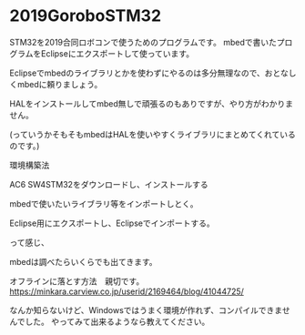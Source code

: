 # 2019GoroboSTM32
STM32を2019合同ロボコンで使うためのプログラムです。
mbedで書いたプログラムをEclipseにエクスポートして使っています。

Eclipseでmbedのライブラリとかを使わずにやるのは多分無理なので、おとなしくmbedに頼りましょう。

HALをインストールしてmbed無しで頑張るのもありですが、やり方がわかりません。

(っていうかそもそもmbedはHALを使いやすくライブラリにまとめてくれているのです。)


環境構築法

AC6 SW4STM32をダウンロードし、インストールする

mbedで使いたいライブラリ等をインポートしとく。

Eclipse用にエクスポートし、Eclipseでインポートする。

って感じ、

mbedは調べたらいくらでも出てきます。

オフラインに落とす方法　親切です。　　　　　　　　　　　　　　　　　　　　　　　　
https://minkara.carview.co.jp/userid/2169464/blog/41044725/

なんか知らないけど、Windowsではうまく環境が作れず、コンパイルできませんでした。
やってみて出来るようなら教えてください。
